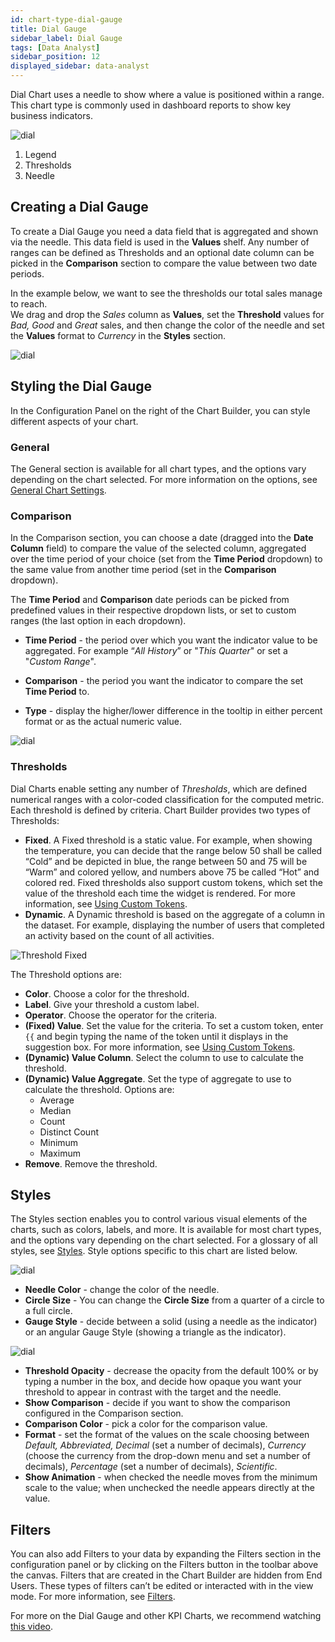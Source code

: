 ```yaml
---
id: chart-type-dial-gauge
title: Dial Gauge
sidebar_label: Dial Gauge
tags: [Data Analyst]
sidebar_position: 12
displayed_sidebar: data-analyst
---
```


<div style={{textAlign: "justify"}}>

Dial Chart uses a needle to show where a value is positioned within a range. This chart type is commonly used in dashboard reports to show key business indicators.

![dial](https://s3.amazonaws.com/cdn.qrvey.com/documentation_assets/ui-docs/dataviews/chart-types-all/Dial/dial.png#thumbnail)


1. Legend
2. Thresholds
3. Needle

## Creating a Dial Gauge

To create a Dial Gauge you need a data field that is aggregated and shown via the needle. This data field is used in the **Values** shelf. Any number of ranges can be defined as Thresholds and an optional date column can be picked in the **Comparison** section to compare the value between two date periods.

In the example below, we want to see the thresholds our total sales manage to reach.     
We drag and drop the *Sales* column as **Values**, set the **Threshold** values for *Bad, Good* and *Great* sales, and then change the color of the needle and set the **Values** format to *Currency* in the **Styles** section.

![dial](https://s3.amazonaws.com/cdn.qrvey.com/documentation_assets/ui-docs/dataviews/chart-types-all/Dial/create.gif#thumbnail)




## Styling the Dial Gauge
In the Configuration Panel on the right of the Chart Builder, you can style different aspects of your chart.

### General
The General section is available for all chart types, and the options vary depending on the chart selected. For more information on the options, see [General Chart Settings](../09-Configure%20charts/general-chart-settings.md).


### Comparison

In the Comparison section, you can choose a date (dragged into the **Date Column** field) to compare the value of the selected column, aggregated over the time period of your choice (set from the **Time Period** dropdown) to the same value from another time period (set in the **Comparison** dropdown). 

The **Time Period** and **Comparison** date periods can be picked from predefined values in their respective dropdown lists, or set to custom ranges (the last option in each dropdown). 

* **Time Period** - the period over which you want the indicator value to be aggregated. For example “*All History*” or "*This Quarter*" or set a "*Custom Range*".

* **Comparison** - the period you want the indicator to compare the set **Time Period** to. 

* **Type** - display the higher/lower difference in the tooltip in either percent format or as the actual numeric value.

![dial](https://s3.amazonaws.com/cdn.qrvey.com/documentation_assets/ui-docs/dataviews/chart-types-all/Dial/comparison.png#thumbnail-40)



### Thresholds
Dial Charts enable setting any number of *Thresholds*, which are defined numerical ranges with a color-coded classification for the computed metric. Each threshold is defined by criteria. Chart Builder provides two types of Thresholds:
* **Fixed**. A Fixed threshold is a static value. For example, when showing the temperature, you can decide that the range below 50 shall be called “Cold” and be depicted in blue, the range between 50 and 75 will be “Warm” and colored yellow, and numbers above 75 be called “Hot” and colored red. Fixed thresholds also support custom tokens, which set the value of the threshold each time the widget is rendered. For more information, see [Using Custom Tokens](../../../software-developer/04-Embedding%20Qrvey%20Widgets/customTokens.md).
* **Dynamic**. A Dynamic threshold is based on the aggregate of a column in the dataset. For example, displaying the number of users that completed an activity based on the count of all activities. 

![Threshold Fixed](https://s3.amazonaws.com/cdn.qrvey.com/documentation_assets/ui-docs/dataviews/chart-types-all/Dial/threshold-fixed-83.png)

The Threshold options are: 
* **Color**. Choose a color for the threshold.
* **Label**. Give your threshold a custom label.
* **Operator**. Choose the operator for the criteria. 
* **(Fixed) Value**. Set the value for the criteria. To set a custom token, enter `{{` and begin typing the name of the token until it displays in the suggestion box. For more information, see [Using Custom Tokens](../../../software-developer/04-Embedding%20Qrvey%20Widgets/customTokens.md).
* **(Dynamic) Value Column**. Select the column to use to calculate the threshold. 
* **(Dynamic) Value Aggregate**. Set the type of aggregate to use to calculate the threshold. Options are:
    * Average
    * Median
    * Count
    * Distinct Count
    * Minimum
    * Maximum
* **Remove**. Remove the threshold.


 
## Styles
The Styles section enables you to control various visual elements of the charts, such as colors, labels, and more. It is available for most chart types, and the options vary depending on the chart selected. For a glossary of all styles, see [Styles](../09-Configure%20charts/chart-styles.md). Style options specific to this chart are listed below. 


![dial](https://s3.amazonaws.com/cdn.qrvey.com/documentation_assets/ui-docs/dataviews/chart-types-all/Dial/styles.png#thumbnail-40)


* **Needle Color** - change the color of the needle.
* **Circle Size** - You can change the **Circle Size** from a quarter of a circle to a full circle.
* **Gauge Style** - decide between a solid (using a needle as the indicator) or an angular Gauge Style (showing a triangle as the indicator).

![dial](https://s3.amazonaws.com/cdn.qrvey.com/documentation_assets/ui-docs/dataviews/chart-types-all/Dial/needle.png#thumbnail-60)

* **Threshold Opacity** - decrease the opacity from the default 100% or by typing a number in the box, and decide how opaque you want your threshold to appear in contrast with the target and the needle.
* **Show Comparison** - decide if you want to show the comparison configured in the Comparison section.
* **Comparison Color** - pick a color for the comparison value.
* **Format** - set the format of the values on the scale choosing between *Default, Abbreviated, Decimal* (set a number of decimals), *Currency* (choose the currency from the drop-down menu and set a number of decimals), *Percentage* (set a number of decimals), *Scientific*.
* **Show Animation** - when checked the needle moves from the minimum scale to the value; when unchecked the needle appears directly at the value.

## Filters
You can also add Filters to your data by expanding the Filters section in the configuration panel or by clicking on the Filters button in the toolbar above the canvas.
Filters that are created in the Chart Builder are hidden from End Users. These types of filters can’t be edited or interacted with in the view mode. For more information, see [Filters](../09-Configure%20charts/chart-filters.md).


For more on the Dial Gauge and other KPI Charts, we recommend watching <a href="/docs-v2/video-training/legacy/kpi.md" target="_blank">this video</a>.


</div>